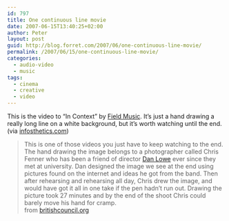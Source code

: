 ```yaml
---
id: 797
title: One continuous line movie
date: 2007-06-15T13:40:25+02:00
author: Peter
layout: post
guid: http://blog.forret.com/2007/06/one-continuous-line-movie/
permalink: /2007/06/15/one-continuous-line-movie/
categories:
  - audio-video
  - music
tags:
  - cinema
  - creative
  - video
---
```

This is the video to &#8220;In Context&#8221; by [Field Music](http://www.myspace.com/fieldmusic). It&#8217;s just a hand drawing a really long line on a white background, but it&#8217;s worth watching until the end.  
(via [infosthetics.com](http://infosthetics.com/archives/2007/06/one_continuous_line_movie.html))  
<!--more-->

> This is one of those videos you just have to keep watching to the end. The hand drawing the image belongs to a photographer called Chris Fenner who has been a friend of director [Dan Lowe](http://www.partizan.com/partizan/musicvideos/?dan_lowe) ever since they met at university. Dan designed the image we see at the end using pictures found on the internet and ideas he got from the band. Then after rehearsing and rehearsing all day, Chris drew the image, and would have got it all in one take if the pen hadn’t run out. Drawing the picture took 27 minutes and by the end of the shoot Chris could barely move his hand for cramp.  
> from [britishcouncil.org](http://www.britishcouncil.org/china-artsandculture-antenna-reel4content.htm)